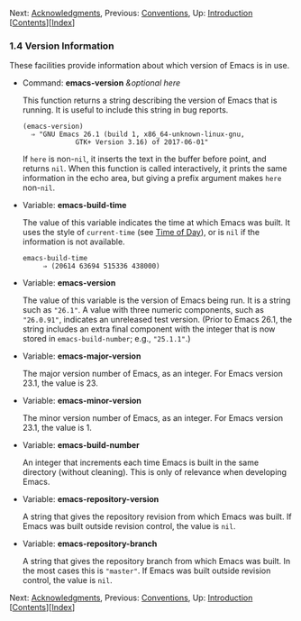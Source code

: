 <!-- This is the GNU Emacs Lisp Reference Manual
corresponding to Emacs version 27.2.

Copyright (C) 1990-1996, 1998-2021 Free Software Foundation,
Inc.

Permission is granted to copy, distribute and/or modify this document
under the terms of the GNU Free Documentation License, Version 1.3 or
any later version published by the Free Software Foundation; with the
Invariant Sections being "GNU General Public License," with the
Front-Cover Texts being "A GNU Manual," and with the Back-Cover
Texts as in (a) below.  A copy of the license is included in the
section entitled "GNU Free Documentation License."

(a) The FSF's Back-Cover Text is: "You have the freedom to copy and
modify this GNU manual.  Buying copies from the FSF supports it in
developing GNU and promoting software freedom." -->

<!-- Created by GNU Texinfo 6.7, http://www.gnu.org/software/texinfo/ -->

Next: [Acknowledgments](Acknowledgments.html), Previous: [Conventions](Conventions.html), Up: [Introduction](Introduction.html)   \[[Contents](index.html#SEC_Contents "Table of contents")]\[[Index](Index.html "Index")]

### 1.4 Version Information

These facilities provide information about which version of Emacs is in use.

*   Command: **emacs-version** *\&optional here*

    This function returns a string describing the version of Emacs that is running. It is useful to include this string in bug reports.

        (emacs-version)
          ⇒ "GNU Emacs 26.1 (build 1, x86_64-unknown-linux-gnu,
                     GTK+ Version 3.16) of 2017-06-01"

    If `here` is non-`nil`, it inserts the text in the buffer before point, and returns `nil`. When this function is called interactively, it prints the same information in the echo area, but giving a prefix argument makes `here` non-`nil`.

<!---->

*   Variable: **emacs-build-time**

    The value of this variable indicates the time at which Emacs was built. It uses the style of `current-time` (see [Time of Day](Time-of-Day.html)), or is `nil` if the information is not available.

        emacs-build-time
             ⇒ (20614 63694 515336 438000)

<!---->

*   Variable: **emacs-version**

    The value of this variable is the version of Emacs being run. It is a string such as `"26.1"`. A value with three numeric components, such as `"26.0.91"`, indicates an unreleased test version. (Prior to Emacs 26.1, the string includes an extra final component with the integer that is now stored in `emacs-build-number`; e.g., `"25.1.1"`.)

<!---->

*   Variable: **emacs-major-version**

    The major version number of Emacs, as an integer. For Emacs version 23.1, the value is 23.

<!---->

*   Variable: **emacs-minor-version**

    The minor version number of Emacs, as an integer. For Emacs version 23.1, the value is 1.

<!---->

*   Variable: **emacs-build-number**

    An integer that increments each time Emacs is built in the same directory (without cleaning). This is only of relevance when developing Emacs.

<!---->

*   Variable: **emacs-repository-version**

    A string that gives the repository revision from which Emacs was built. If Emacs was built outside revision control, the value is `nil`.

<!---->

*   Variable: **emacs-repository-branch**

    A string that gives the repository branch from which Emacs was built. In the most cases this is `"master"`. If Emacs was built outside revision control, the value is `nil`.

Next: [Acknowledgments](Acknowledgments.html), Previous: [Conventions](Conventions.html), Up: [Introduction](Introduction.html)   \[[Contents](index.html#SEC_Contents "Table of contents")]\[[Index](Index.html "Index")]
